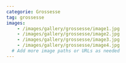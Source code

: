 ```yaml
---
categorie: Grossesse
tag: grossesse
images:
    - /images/gallery/grossesse/image1.jpg
    - /images/gallery/grossesse/image2.jpg
    - /images/gallery/grossesse/image3.jpg
    - /images/gallery/grossesse/image4.jpg
  # Add more image paths or URLs as needed
---
```

